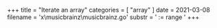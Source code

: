+++
title = "Iterate an array"
categories = [ "array" ]
date = 2021-03-08
filename = 'x\musicbrainz\musicbrainz.go'
substr = ' := range '
+++
